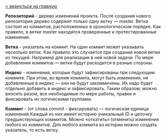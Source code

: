 [< вернуться на главную](readme.md)

**Репозиторий** - дерево изменений проекта. После создания нового репозитория дерево содержит только одну ветку — master. Ветка состоит из коммитов, расположенных в хронологическом порядке. Как правило, в ветке master находятся проверенные и протестированные изменения.

**Ветка** - указатель на коммит.  На один коммит может указывать несколько веток. Как правило это случается при создании новой ветки из текущей. Например для реализации в ней новой задачи. По мере добавления коммитов — ветки будут расходится в разные стороны.

**Индекс** - изменения, которые будут зафиксированы при следующем коммите. При этом, во время коммита, могут быть изменения, не добавленные в индекс — они не будут закоммичены. Их надо будет отдельно добавить в индекс и зафиксировать. Таким образом, можно вносить разом, все необходимые по мере работы, правки и фиксировать их логическими группами.

**Коммит** - (от слова commit - фиксировать) — логическая единица изменений.Каждый из них имеет историю уникальный ID и цепочку предшествующих коммитов. Можно «откатить» (отменить) изменения любого из коммитов. Для любого коммита из истории можно создать указатель, то есть ветку. 
